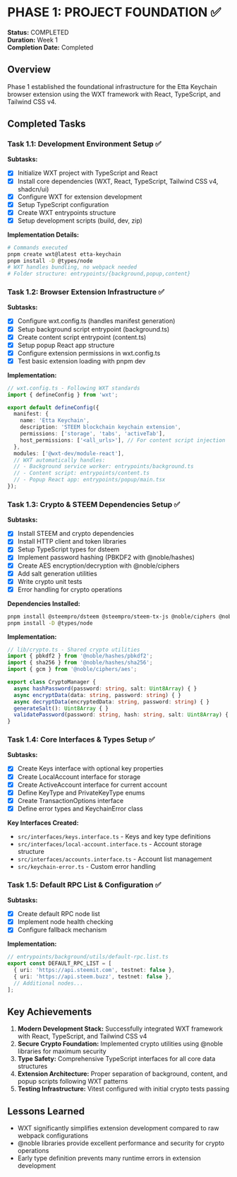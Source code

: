 # PHASE 1: PROJECT FOUNDATION ✅

**Status:** COMPLETED  
**Duration:** Week 1  
**Completion Date:** Completed

## Overview

Phase 1 established the foundational infrastructure for the Etta Keychain browser extension using the WXT framework with React, TypeScript, and Tailwind CSS v4.

## Completed Tasks

### Task 1.1: Development Environment Setup ✅

**Subtasks:**
- [x] Initialize WXT project with TypeScript and React
- [x] Install core dependencies (WXT, React, TypeScript, Tailwind CSS v4, shadcn/ui)
- [x] Configure WXT for extension development
- [x] Setup TypeScript configuration
- [x] Create WXT entrypoints structure
- [x] Setup development scripts (build, dev, zip)

**Implementation Details:**
```bash
# Commands executed
pnpm create wxt@latest etta-keychain
pnpm install -D @types/node
# WXT handles bundling, no webpack needed
# Folder structure: entrypoints/{background,popup,content}
```

### Task 1.2: Browser Extension Infrastructure ✅

**Subtasks:**
- [x] Configure wxt.config.ts (handles manifest generation)
- [x] Setup background script entrypoint (background.ts)
- [x] Create content script entrypoint (content.ts)
- [x] Setup popup React app structure
- [x] Configure extension permissions in wxt.config.ts
- [x] Test basic extension loading with pnpm dev

**Implementation:**
```typescript
// wxt.config.ts - Following WXT standards
import { defineConfig } from 'wxt';

export default defineConfig({
  manifest: {
    name: 'Etta Keychain',
    description: 'STEEM blockchain keychain extension',
    permissions: ['storage', 'tabs', 'activeTab'],
    host_permissions: ['<all_urls>'], // For content script injection
  },
  modules: ['@wxt-dev/module-react'],
  // WXT automatically handles:
  // - Background service worker: entrypoints/background.ts
  // - Content script: entrypoints/content.ts  
  // - Popup React app: entrypoints/popup/main.tsx
});
```

### Task 1.3: Crypto & STEEM Dependencies Setup ✅

**Subtasks:**
- [x] Install STEEM and crypto dependencies
- [x] Install HTTP client and token libraries
- [x] Setup TypeScript types for dsteem
- [x] Implement password hashing (PBKDF2 with @noble/hashes)
- [x] Create AES encryption/decryption with @noble/ciphers
- [x] Add salt generation utilities
- [x] Write crypto unit tests
- [x] Error handling for crypto operations

**Dependencies Installed:**
```bash
pnpm install @steempro/dsteem @steempro/steem-tx-js @noble/ciphers @noble/hashes ky sscjs
pnpm install -D @types/node
```

**Implementation:**
```typescript
// lib/crypto.ts - Shared crypto utilities
import { pbkdf2 } from '@noble/hashes/pbkdf2';
import { sha256 } from '@noble/hashes/sha256';
import { gcm } from '@noble/ciphers/aes';

export class CryptoManager {
  async hashPassword(password: string, salt: Uint8Array) { }
  async encryptData(data: string, password: string) { }
  async decryptData(encryptedData: string, password: string) { }
  generateSalt(): Uint8Array { }
  validatePassword(password: string, hash: string, salt: Uint8Array) { }
}
```

### Task 1.4: Core Interfaces & Types Setup ✅

**Subtasks:**
- [x] Create Keys interface with optional key properties
- [x] Create LocalAccount interface for storage
- [x] Create ActiveAccount interface for current account
- [x] Define KeyType and PrivateKeyType enums
- [x] Create TransactionOptions interface
- [x] Define error types and KeychainError class

**Key Interfaces Created:**
- `src/interfaces/keys.interface.ts` - Keys and key type definitions
- `src/interfaces/local-account.interface.ts` - Account storage structure
- `src/interfaces/accounts.interface.ts` - Account list management
- `src/keychain-error.ts` - Custom error handling

### Task 1.5: Default RPC List & Configuration ✅

**Subtasks:**
- [x] Create default RPC node list
- [x] Implement node health checking
- [x] Configure fallback mechanism

**Implementation:**
```typescript
// entrypoints/background/utils/default-rpc.list.ts
export const DEFAULT_RPC_LIST = [
  { uri: 'https://api.steemit.com', testnet: false },
  { uri: 'https://api.steem.buzz', testnet: false },
  // Additional nodes...
];
```

## Key Achievements

1. **Modern Development Stack:** Successfully integrated WXT framework with React, TypeScript, and Tailwind CSS v4
2. **Secure Crypto Foundation:** Implemented crypto utilities using @noble libraries for maximum security
3. **Type Safety:** Comprehensive TypeScript interfaces for all core data structures
4. **Extension Architecture:** Proper separation of background, content, and popup scripts following WXT patterns
5. **Testing Infrastructure:** Vitest configured with initial crypto tests passing

## Lessons Learned

- WXT significantly simplifies extension development compared to raw webpack configurations
- @noble libraries provide excellent performance and security for crypto operations
- Early type definition prevents many runtime errors in extension development
